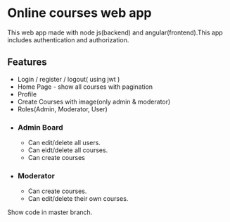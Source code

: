 
# Online courses web app

This web app made with node js(backend) and angular(frontend).This app includes authentication and authorization.
## Features

- Login / register / logout( using jwt )
- Home Page - show all courses with pagination
- Profile 
- Create Courses with image(only admin & moderator)
- Roles(Admin, Moderator, User)
- ### Admin Board
    - Can edit/delete all users.
    - Can eidt/delete all courses. 
    - Can create courses
- ### Moderator
    - Can create courses.
    - Can edit/delete their own courses.
    
Show code in master branch.



